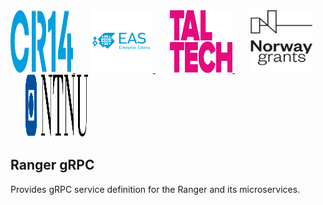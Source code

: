 <a href="https://cr14.ee">
    <img src="src/assets/logos/CR14-logo.svg" alt="CR14 Logo" width="100" height="100">
</a>
&nbsp;&nbsp;&nbsp;&nbsp;&nbsp;
<a href="https://eas.ee">
    <img src="src/assets/logos/eas-logo.svg" alt="EAS Logo" width="100" height="100">
</a>
&nbsp;&nbsp;&nbsp;&nbsp;&nbsp;
<a href="https://taltech.ee">
    <img src="src/assets/logos/Taltech-logo.svg" alt="Taltech Logo" width="100" height="100">
</a>
&nbsp;&nbsp;&nbsp;&nbsp;&nbsp;
<a href="https://eeagrants.org">
    <img src="src/assets/logos/ng.png" alt="NG Logo" width="100" height="100">
</a>
&nbsp;&nbsp;&nbsp;&nbsp;&nbsp;
<a href="https://ntnu.edu">
    <img src="src/assets/logos/NTNU-logo.svg" alt="NTNU Logo" width="100" height="100">
</a>

## Ranger gRPC

Provides gRPC service definition for the Ranger and its microservices.
